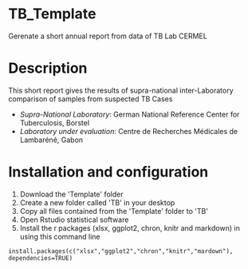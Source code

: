 # TB_Template
Gerenate a short annual report from data of TB Lab CERMEL

# Description 
This short report gives the results of supra-national inter-Laboratory comparison
of samples from suspected TB Cases 
- *Supra-National Laboratory*: German National Reference Center for Tuberculosis, Borstel
- *Laboratory under evaluation*: Centre de Recherches Médicales de Lambaréné, Gabon

# Installation and configuration
1. Download the 'Template' folder
2. Create a new folder called 'TB' in your desktop
3. Copy all files contained from the 'Template' folder to 'TB'
4. Open Rstudio statistical software
5. Install the r packages (xlsx, ggplot2, chron, knitr and markdown) in using this command line 
```{r}
install.packages(c("xlsx","ggplot2","chron","knitr","mardown"), dependencies=TRUE)
```



